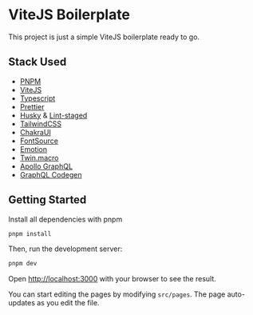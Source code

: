 # ViteJS Boilerplate

This project is just a simple ViteJS boilerplate ready to go.

## Stack Used

- [PNPM](https://pnpm.io/)
- [ViteJS](https://vitejs.dev/)
- [Typescript](https://www.typescriptlang.org/)
- [Prettier](https://prettier.io/)
- [Husky](https://typicode.github.io/husky/#/) & [Lint-staged](https://github.com/okonet/lint-staged)
- [TailwindCSS](https://tailwindcss.com/)
- [ChakraUI](https://chakra-ui.com/)
- [FontSource](https://fontsource.org/)
- [Emotion](https://emotion.sh/)
- [Twin.macro](https://github.com/ben-rogerson/twin.macro)
- [Apollo GraphQL](https://www.apollographql.com/)
- [GraphQL Codegen](https://www.graphql-code-generator.com/)

## Getting Started

Install all dependencies with pnpm

```bash
pnpm install
```

Then, run the development server:

```bash
pnpm dev
```

Open [http://localhost:3000](http://localhost:3000) with your browser to see the result.

You can start editing the pages by modifying `src/pages`. The page auto-updates as you edit the file.
